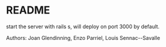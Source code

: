 # README
start the server with rails s, will deploy on port 3000 by default.


Authors: Joan Glendinning, Enzo Parriel, Louis Sennac--Savalle 
